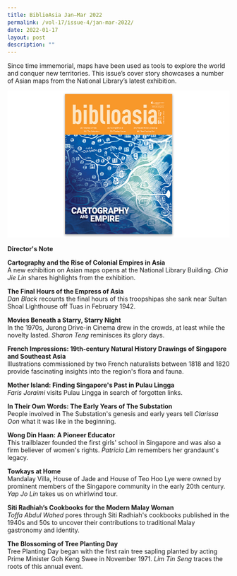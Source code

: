 ```yaml
---
title: BiblioAsia Jan–Mar 2022
permalink: /vol-17/issue-4/jan-mar-2022/
date: 2022-01-17
layout: post
description: ""
---
```


Since time immemorial, maps have been used as tools to explore the world and conquer new territories. This issue’s cover story showcases a number of Asian maps from the National Library’s latest exhibition.

<img src="/images/vol-17-issue-4/cover-vol17-issue4.jpg">

<a style="text-decoration: none; font-weight: bold;" href="/vol-17/issue-4/jan-to-mar-2022/director-note">Director's Note</a>

<a style="text-decoration: none; font-weight: bold;" href="/vol-17/issue-4/jan-to-mar-2022/asia-maps-cartography">Cartography and the Rise of Colonial Empires in Asia</a><br>A new exhibition on Asian maps opens at the National Library Building. *Chia Jie Lin* shares highlights from the exhibition. 

<a style="text-decoration: none; font-weight: bold;" href="/vol-17/issue-4/jan-to-mar-2022/empress-asia">The Final Hours of the Empress of Asia
</a><br>*Dan Black* recounts the final hours of this troopshipas she sank near Sultan Shoal Lighthouse off Tuas in February 1942. 

<a style="text-decoration: none; font-weight: bold;" href="/vol-17/issue-4/jan-to-mar-2022/jurong-drive-in-cinema">Movies Beneath a Starry, Starry Night
</a><br>In the 1970s, Jurong Drive-in Cinema drew in the crowds, at least while the novelty lasted. *Sharon Teng* reminisces its glory days. 

<a style="text-decoration: none; font-weight: bold;" href="/vol-17/issue-4/jan-mar-2022/diardduvaucel">French Impressions: 19th-century Natural History Drawings of Singapore and Southeast Asia
</a><br>Illustrations commissioned by two French naturalists between 1818 and 1820 provide fascinating insights into the region's flora and fauna. 

<a style="text-decoration: none; font-weight: bold;" href="/vol-17/issue-4/jan-to-mar-2022/pulau-lingga">Mother Island: Finding Singapore's Past in Pulau Lingga</a><br>*Faris Joraimi* visits Pulau Lingga in search of forgotten links. 

<a style="text-decoration: none; font-weight: bold;" href="/vol-17/issue-4/jan-to-mar-2022/early-years-substation">In Their Own Words: The Early Years of The Substation</a><br>People involved in The Substation's genesis and early years tell *Clarissa Oon*  what it was like in the beginning. 

<a style="text-decoration: none; font-weight: bold;" href="/vol-17/issue-4/jan-to-mar-2022/wong-din-haan">Wong Din Haan: A Pioneer Educator</a><br>This trailblazer founded the first girls' school in Singapore and was also a firm believer of women's rights. *Patricia Lim* remembers her grandaunt's legacy. 

<a style="text-decoration: none; font-weight: bold;" href="/vol-17/issue-4/jan-to-mar-2022/towkays-houses">Towkays at Home</a><br>Mandalay Villa, House of Jade and House of Teo Hoo Lye were owned by prominent members of the Singapore community in the early 20th century. *Yap Jo Lin* takes us on whirlwind tour.

<a style="text-decoration: none; font-weight: bold;" href="/vol-17/issue-4/jan-to-mar-2022/siti-radhiah-cookbooks">Siti Radhiah’s Cookbooks for the Modern Malay Woman</a><br>*Toffa Abdul Wahed* pores through Siti Radhiah's cookbooks published in the 1940s and 50s to uncover their contributions to traditional Malay gastronomy and identity. 

<a style="text-decoration: none; font-weight: bold;" href="/vol-17/issue-4/jan-to-mar-2022/tree-planting-day">The Blossoming of Tree Planting Day</a><br>Tree Planting Day began with the first rain tree sapling planted by acting Prime Minister Goh Keng Swee in November 1971. *Lim Tin Seng* traces the roots of this annual event.